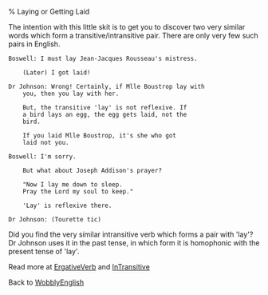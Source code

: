 % Laying or Getting Laid

The intention with this little skit is to get you to discover two very similar words which form a transitive/intransitive pair. There are only very few such pairs in English.

	Boswell: I must lay Jean-Jacques Rousseau's mistress.

		(Later) I got laid!

	Dr Johnson: Wrong! Certainly, if Mlle Boustrop lay with 
		you, then you lay with her.

		But, the transitive 'lay' is not reflexive. If 
		a bird lays an egg, the egg gets laid, not the 
		bird.

		If you laid Mlle Boustrop, it's she who got
		laid not you.

	Boswell: I'm sorry.

		But what about Joseph Addison's prayer?

		"Now I lay me down to sleep.
		Pray the Lord my soul to keep."

		'Lay' is reflexive there.

	Dr Johnson: (Tourette tic)

Did you find the very similar intransitive verb which forms a pair with 'lay'? Dr Johnson uses it in the past tense, in which form it is homophonic with the present tense of 'lay'.

Read more at
[ErgativeVerb](ErgativeVerb.html)
and [InTransitive](InTransitive.html)

Back to [WobblyEnglish](WobblyEnglish.html)
